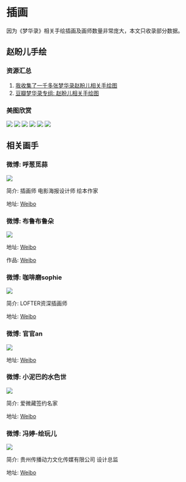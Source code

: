 # 插画

因为《梦华录》相关手绘插画及画师数量非常庞大，本文只收录部分数据。

## 赵盼儿手绘

### 资源汇总
1. [我收集了一千多张梦华录赵盼儿相关手绘图](https://www.bilibili.com/video/BV1NN4y1u7GA/)
2. [豆瓣梦华录专组: 赵盼儿相关手绘图](https://www.douban.com/group/topic/274331396/?_i=4537692bbuQ57r,4537695EBOLKYV&dt_platform=wechat_friends&dt_dapp=1)


### 美图欣赏

![](/image/erchuang/piant/paner-1.webp)
![](/image/erchuang/piant/paner-2.jpg)
![](/image/erchuang/piant/paner-3.jpg)
![](/image/erchuang/piant/paner-4.jpg)
![](/image/erchuang/piant/paner-5.jpg)
![](/image/erchuang/piant/paner-6.jpg)


## 相关画手


### 微博: 呼葱觅蒜

![](/image/erchuang/piant/paner-8.jpg)

简介: 插画师 电影海报设计师 绘本作家

地址: [Weibo](https://weibo.com//u/5507569981)


### 微博: 布鲁布鲁朵

![](/image/erchuang/piant/hyy-1.jpg)

地址: [Weibo](https://weibo.com/1615423332?refer_flag=1001030103_)

作品: [Weibo](https://weibo.com/1615423332/M7uXE2Z7p)


### 微博: 咖啡磨sophie
![](/image/erchuang/piant/paner-7.jpg)

简介: LOFTER资深插画师

地址: [Weibo](https://weibo.com/u/2652998647)


### 微博: 官官an
![](/image/erchuang/piant/paner-9.jpg)

地址: [Weibo](https://weibo.com/n/官官an)

### 微博: 小泥巴的水色世

![](/image/erchuang/piant/gupan-1.jpg)

简介: 爱微藏签约名家

地址: [Weibo](https://weibo.com/1655835327?tabtype=home)


### 微博: 冯婷-绘玩儿

![](/image/erchuang/piant/gupan-2.jpg)

简介: 贵州传播动力文化传媒有限公司 设计总监

地址: [Weibo](https://weibo.com/n/冯婷-绘玩儿)
